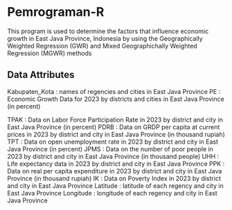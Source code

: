 # Pemrograman-R
This program is used to determine the factors that influence economic growth in East Java Province, Indonesia by using the Geographically Weighted Regression (GWR) and Mixed Geographichally Weighted Regression (MGWR) methods
## Data Attributes
Kabupaten_Kota : names of regencies and cities in East Java Province
PE : Economic Growth Data for 2023 by districts and cities in East Java Province (in percent)

TPAK : Data on Labor Force Participation Rate in 2023 by district and city in East Java Province (in percent)
PDRB : Data on GRDP per capita at current prices in 2023 by district and city in East Java Province (in thousand rupiah)
TPT : Data on open unemployment rate in 2023 by district and city in East Java Province (in percent)
JPMS : Data on the number of poor people in 2023 by district and city in East Java Province (in thousand people)
UHH : Life expectancy data in 2023 by district and city in East Java Province 
PPK : Data on real per capita expenditure in 2023 by district and city in East Java Province (in thousand rupiah)
IK : Data on Poverty Index in 2023 by district and city in East Java Province 
Latitude : latitude of each regency and city in East Java Province
Longitude : longitude of each regency and city in East Java Province

